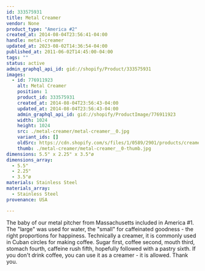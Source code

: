 ```yaml
---
id: 333575931
title: Metal Creamer
vendor: None
product_type: "America #2"
created_at: 2014-08-04T23:56:41-04:00
handle: metal-creamer
updated_at: 2023-08-02T14:36:54-04:00
published_at: 2011-06-02T14:45:00-04:00
tags: ""
status: active
admin_graphql_api_id: gid://shopify/Product/333575931
images:
  - id: 776911923
    alt: Metal Creamer
    position: 1
    product_id: 333575931
    created_at: 2014-08-04T23:56:43-04:00
    updated_at: 2014-08-04T23:56:43-04:00
    admin_graphql_api_id: gid://shopify/ProductImage/776911923
    width: 1024
    height: 1024
    src: ./metal-creamer/metal-creamer__0.jpg
    variant_ids: []
    oldSrc: https://cdn.shopify.com/s/files/1/0589/2901/products/creamer.jpeg?v=1407211003
    thumb: ./metal-creamer/metal-creamer__0-thumb.jpg
dimensions: 5.5" x 2.25" x 3.5"ø
dimensions_array:
  - 5.5"
  - 2.25"
  - 3.5"ø
materials: Stainless Steel
materials_array:
  - Stainless Steel
provenance: USA

---
```


The baby of our metal pitcher from Massachusetts included in America #1. The "large" was used for water, the "small" for caffeinated goodness - the right proportions for happiness. Technically a creamer, it is commonly used in Cuban circles for making coffee. Sugar first, coffee second, mouth third, stomach fourth, caffeine rush fifth, hopefully followed with a pastry sixth. If you don't drink coffee, you can use it as a creamer - it is allowed. Thank you.